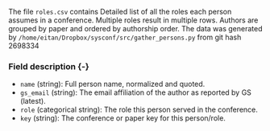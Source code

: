 The file `roles.csv` contains Detailed list of all the roles each person assumes in a conference. Multiple roles result in multiple rows. Authors are grouped by paper and ordered by authorship order.
The data was generated by `/home/eitan/Dropbox/sysconf/src/gather_persons.py` from git hash 2698334


### Field description {-}

  * `name` (string): Full person name, normalized and quoted.
  * `gs_email` (string): The email affiliation of the author as reported by GS (latest).
  * `role` (categorical string): The role this person served in the conference.
  * `key` (string): The conference or paper key for this person/role.
